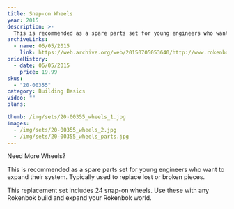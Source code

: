 ```yaml
---
title: Snap-on Wheels
year: 2015
description: >-
  This is recommended as a spare parts set for young engineers who want to expand their system. Typically used to replace lost or broken pieces.
archiveLinks:
  - name: 06/05/2015
    link: https://web.archive.org/web/20150705053640/http://www.rokenbok.com/shop/spare-parts/snap-wheels
priceHistory:
  - date: 06/05/2015
    price: 19.99
skus:
  - "20-00355"
category: Building Basics
video: ""
plans:

thumb: /img/sets/20-00355_wheels_1.jpg
images:
  - /img/sets/20-00355_wheels_2.jpg
  - /img/sets/20-00355_wheels_parts.jpg
---
```

Need More Wheels?

This is recommended as a spare parts set for young engineers who want to expand their system. Typically used to replace lost or broken pieces.

This replacement set includes 24 snap-on wheels. Use these with any Rokenbok build and expand your Rokenbok world.

